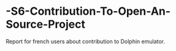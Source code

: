 # -S6-Contribution-To-Open-An-Source-Project
Report for french users about contribution to Dolphin emulator.
